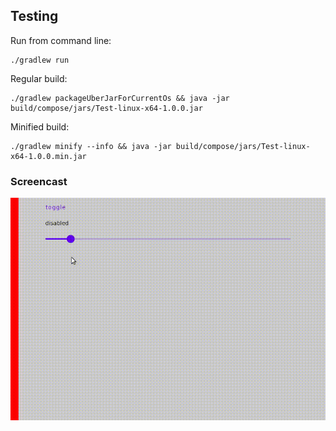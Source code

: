 ## Testing

Run from command line:

    ./gradlew run

Regular build:

    ./gradlew packageUberJarForCurrentOs && java -jar build/compose/jars/Test-linux-x64-1.0.0.jar

Minified build:

    ./gradlew minify --info && java -jar build/compose/jars/Test-linux-x64-1.0.0.min.jar

### Screencast

![](screencast.gif)
